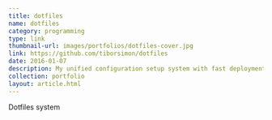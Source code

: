 ```yaml
---
title: dotfiles
name: dotfiles
category: programming
type: link
thumbnail-url: images/portfolios/dotfiles-cover.jpg
link: https://github.com/tiborsimon/dotfiles
date: 2016-01-07
description: My unified configuration setup system with fast deployment.
collection: portfolio
layout: article.html
---
```


Dotfiles system
